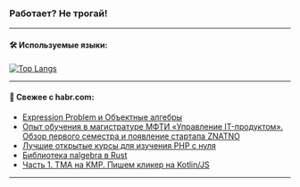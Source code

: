 ### Работает? Не трогай!

---
<!--
#### 🛠️ Technical stack:

![Java](https://img.shields.io/badge/Java-informational?logo=Oracle&style=flat&logoColor=white&color=FF4500)
![Kotlin](https://img.shields.io/badge/Kotlin-informational?logo=Kotlin&style=flat&logoColor=white&color=774D97)
![TS](https://img.shields.io/badge/TypeScript-informational?logo=typeScript&style=flat&logoColor=black&color=017acc)
![Python](https://img.shields.io/badge/Python-informational?logo=Python&style=flat&logoColor=black&color=ffdd54) <br>
![Spring](https://img.shields.io/badge/Spring-informational?logo=Spring&style=flat&logoColor=white&color=6DB33F) 
![SpringBoot](https://img.shields.io/badge/SpringBoot-informational?logo=SpringBoot&style=flat&logoColor=white&color=6DB33F)
![Nest](https://img.shields.io/badge/NestJS-informational?logo=NestJS&style=flat&logoColor=white&color=E0234E) 
![NodeJS](https://img.shields.io/badge/NodeJS-informational?logo=node.js&style=flat&logoColor=white&color=70A760)<br>
![PostgreSQL](https://img.shields.io/badge/PostgreSQL-informational?logo=PostgreSQL&style=flat&logoColor=white&color=DAA520)
![MongoDB](https://img.shields.io/badge/MongoDB-informational?logo=MongoDB&style=flat&logoColor=white&color=870000)
![Apache](https://img.shields.io/badge/Apache-informational?logo=apache&style=flat&logoColor=white&color=f74e28)

___ 
-->

#### 🛠️ Используемые языки:

[![Top Langs](https://github-readme-stats-u2qms2cxw-advtsettinggmailcoms-projects.vercel.app/api/top-langs/?username=zloylis&langs_count=10&hide_title=true&title_color=e6edf3&size_weight=0.5&count_weight=0.5&layout=compact&hide_progress=true&hide_border=true&theme=dracula)](https://github.com/zloylis)

<!---


####  :octocat:&nbsp;&nbsp; Статистика:

![GitHub stats](https://github-readme-stats-u2qms2cxw-advtsettinggmailcoms-projects.vercel.app/api?username=zloylis&show_icons=true&hide_border=true&theme=dracula&title_color=e6edf3&include_all_commits=true&count_private=true&hide_rank=false&hide_title=true&rank_icon=github)
-->
---

#### 💬 Свежее с habr.com:

<!-- BLOG-POST-LIST:START -->
- [Expression Problem и Объектные алгебры](https://habr.com/ru/articles/828922/?utm_source=habrahabr&utm_medium=rss&utm_campaign=828922)
- [Опыт обучения в магистратуре МФТИ «Управление IT-продуктом». Обзор первого семестра и появление стартапа ZNATNO](https://habr.com/ru/articles/830174/?utm_source=habrahabr&utm_medium=rss&utm_campaign=830174)
- [Лучшие открытые курсы для изучения PHP с нуля](https://habr.com/ru/articles/830154/?utm_source=habrahabr&utm_medium=rss&utm_campaign=830154)
- [Библиотека nalgebra в Rust](https://habr.com/ru/companies/otus/articles/828316/?utm_source=habrahabr&utm_medium=rss&utm_campaign=828316)
- [Часть 1. TMA на KMP. Пишем кликер на Kotlin/JS](https://habr.com/ru/articles/830120/?utm_source=habrahabr&utm_medium=rss&utm_campaign=830120)
<!-- BLOG-POST-LIST:END -->

---
